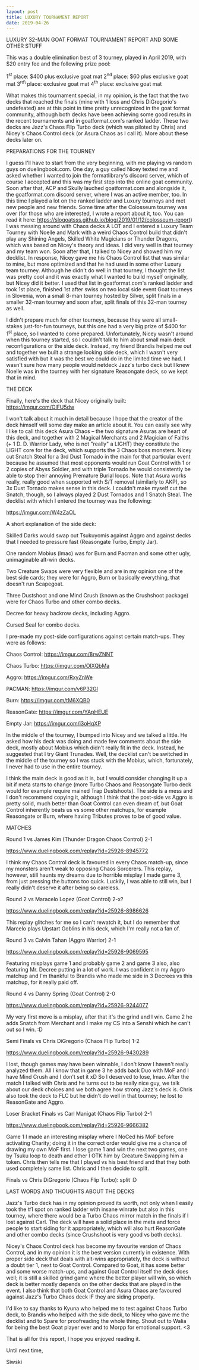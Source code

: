 ```yaml
---
layout: post
title: LUXURY TOURNAMENT REPORT
date: 2019-04-26
---
```

LUXURY 32-MAN GOAT FORMAT TOURNAMENT REPORT AND SOME OTHER STUFF

This was a double elimination best of 3 tourney, played in April 2019, with $20 entry fee and the following prize pool:

1<sup>st</sup> place: $400 plus exclusive goat mat
2<sup>nd</sup> place: $60 plus exclusive goat mat
3<sup>rd\\ </sup>place: exclusive goat mat
4<sup>th</sup> place: exclusive goat mat

What makes this tournament special, in my opinion, is the fact that the two decks that reached the finals (mine with 1 loss and Chris DiGregorio's undefeated) are at this point in time pretty unrecognized in the goat format community, although both decks have been achieving some good results in the recent tournaments and in goatformat.com's ranked ladder. These two decks are Jazz's Chaos Flip Turbo deck (which was piloted by Chris) and Nicey's Chaos Control deck (or Asura Chaos as I call it). More about these decks later on.

PREPARATIONS FOR THE TOURNEY

I guess I'll have to start from the very beginning, with me playing vs random guys on duelingbook.com. One day, a guy called Nicey texted me and asked whether I wanted to join the formatlibrary's discord server, which of course I accepted and this was my first step into the online goat community. Soon after that, ACP and Skully lauched goatformat.com and alongside it, the goatformat.com discord server, where I was an active member, too. In this time I played a lot on the ranked ladder and Luxury tourneys and met new people and new friends. Some time after the Colosseum tourney was over (for those who are interested, I wrote a report about it, too. You can read it here: <https://slogoatsss.github.io/blog/2019/01/12/colosseum-report>) I was messing around with Chaos decks A LOT and I entered a Luxury Team Tourney with Noelle and Mark with a weird Chaos Control build that didn't play any Shining Angels, Skilled White Magicians or Thunder Dragons, which was based on Nicey's theory and ideas. I did very well in that tourney and my team won. Soon after that, I talked to Nicey and showed him my decklist. In response, Nicey gave me his Chaos Control list that was similar to mine, but more optimized and that he had used in some other Luxury team tourney. Although he didn't do well in that tourney, I thought the list was pretty cool and it was exactly what I wanted to build myself originally, but Nicey did it better. I used that list in goatformat.com's ranked ladder and took 1st place, finished 1st after swiss on two local side event Goat tourneys in Slovenia, won a small 8-man tourney hosted by Silver, split finals in a smaller 32-man tourney and soon after, split finals of this 32-man tourney as well.

I didn't prepare much for other tourneys, because they were all small-stakes just-for-fun tourneys, but this one had a very big prize of $400 for 1<sup>st</sup> place, so I wanted to come prepared. Unfortunately, Nicey wasn't around when this tourney started, so I couldn't talk to him about small main deck reconfigurations or the side deck. Instead, my friend Brandis helped me out and together we built a strange looking side deck, which I wasn't very satisfied with but it was the best we could do in the limited time we had. I wasn't sure how many people would netdeck Jazz's turbo deck but I knew Noelle was in the tourney with her signature Reasongate deck, so we kept that in mind.

THE DECK

Finally, here's the deck that Nicey originally built: <https://imgur.com/OlFU5dw>

I won't talk about it much in detail because I hope that the creator of the deck himself will some day make an article about it. You can easily see why I like to call this deck Asura Chaos – the two signature Asuras are heart of this deck, and together with 2 Magical Merchants and 2 Magician of Faiths (+ 1 D. D. Warrior Lady, who is not "really" a LIGHT) they constitute the LIGHT core for the deck, which supports the 3 Chaos boss monsters. Nicey cut Snatch Steal for a 3rd Dust Tornado in the main for that particular event because he assumed that most opponents would run Goat Control with 1 or 2 copies of Abyss Soldier, and with triple Tornado he would consistently be able to stop their annoying Premature Burial loops. Note that Asura works really, really good when supported with S/T removal (similarly to AKP), so 3x Dust Tornado makes sense in this deck. I couldn't make myself cut the Snatch, though, so I always played 2 Dust Tornados and 1 Snatch Steal. The decklist with which I entered the tourney was the following:

<https://imgur.com/W4zZaOL>

A short explanation of the side deck:

Skilled Darks would swap out Tsukuyomis against Aggro and against decks that I needed to pressure fast (Reasongate Turbo, Empty Jar).

One random Mobius (lmao) was for Burn and Pacman and some other ugly, unimaginable alt-win decks.

Two Creature Swaps were very flexible and are in my opinion one of the best side cards; they were for Aggro, Burn or basically everything, that doesn't run Scapegoat.

Three Dustshoot and one Mind Crush (known as the Crushshoot package) were for Chaos Turbo and other combo decks.

Decree for heavy backrow decks, including Aggro.

Cursed Seal for combo decks.

I pre-made my post-side configurations against certain match-ups. They were as follows:

Chaos Control: https://imgur.com/8rwZNNT

Chaos Turbo: https://imgur.com/OlXQbMa

Aggro: https://imgur.com/RxyZnWe

PACMAN: https://imgur.com/v6P32Gl

Burn: https://imgur.com/tM6XQB0

ReasonGate: https://imgur.com/YApHEUE

Empty Jar: <https://imgur.com/i3oHqXP>

In the middle of the tourney, I bumped into Nicey and we talked a little. He asked how his deck was doing and made few comments about the side deck, mostly about Mobius which didn't really fit in the deck. Instead, he suggested that I try Giant Trunades. Well, the decklist can't be switched in the middle of the tourney so I was stuck with the Mobius, which, fortunately, I never had to use in the entire tourney.

I think the main deck is good as it is, but I would consider changing it up a bit if meta starts to change (more Turbo Chaos and Reasongate Turbo deck would for example require mained Trap Dustshoots). The side is a mess and I don't recommend copying it, although I think that the post-side vs Aggro is pretty solid, much better than Goat Control can even dream of, but Goat Control inherently beats us vs some other matchups, for example Reasongate or Burn, where having Tributes proves to be of good value.

MATCHES

Round 1 vs James Kim (Thunder Dragon Chaos Control) 2-1

<https://www.duelingbook.com/replay?id=25926-8945772>

I think my Chaos Control deck is favoured in every Chaos match-up, since my monsters aren't weak to opposing Chaos Sorcerers. This replay, however, still haunts my dreams due to horrible misplay I made game 3, from just pressing the buttons too quick. Luckily, I was able to still win, but I really didn't deserve it after being so careless.

Round 2 vs Maracelo Lopez (Goat Control) 2-x?

<https://www.duelingbook.com/replay?id=25926-8986626>

This replay glitches for me so I can't rewatch it, but I do remember that Marcelo plays Upstart Goblins in his deck, which I'm really not a fan of.

Round 3 vs Calvin Tahan (Aggro Warrior) 2-1

<https://www.duelingbook.com/replay?id=25926-9069595>

Featuring misplays game 1 and probably game 2 and game 3 also, also featuring Mr. Decree putting in a lot of work. I was confident in my Aggro matchup and I'm thankful to Brandis who made me side in 3 Decrees vs this matchup, for it really paid off.

Round 4 vs Danny Spring (Goat Control) 2-0

<https://www.duelingbook.com/replay?id=25926-9244077>

My very first move is a misplay, after that it's the grind and I win. Game 2 he adds Snatch from Merchant and I make my CS into a Senshi which he can't out so I win. :D

Semi Finals vs Chris DiGregorio (Chaos Flip Turbo) 1-2

<https://www.duelingbook.com/replay?id=25926-9430289>

I lost, though games may have been winnable, I don't know I haven't really analyzed them. All I know that in game 3 he adds back Duo with MoF and I have Mind Crush and I don't set it xD So I deserved to lose, lmao. After the match I talked with Chris and he turns out to be really nice guy, we talk about our deck choices and we both agree how strong Jazz's deck is. Chris also took the deck to FLC but he didn't do well in that tourney; he lost to ReasonGate and Aggro.

Loser Bracket Finals vs Carl Manigat (Chaos Flip Turbo) 2-1

<https://www.duelingbook.com/replay?id=25926-9666382>

Game 1 I made an interesting misplay where I NoCed his MoF before activating Charity; doing it in the correct order would give me a chance of drawing my own MoF first. I lose game 1 and win the next two games, one by Tsuku loop to death and other I OTK him by Creature Swapping him a token. Chris then tells me that I played vs his best friend and that they both used completely same list. Chris and I then decide to split.

Finals vs Chris DiGregorio (Chaos Flip Turbo): split :D

LAST WORDS AND THOUGHTS ABOUT THE DECKS

Jazz's Turbo deck has in my opinion proved its worth, not only when I easily took the \#1 spot on ranked ladder with insane winrate but also in this tourney, where there would be a Turbo Chaos mirror match in the finals if I lost against Carl. The deck will have a solid place in the meta and force people to start siding for it appropriately, which will also hurt ReasonGate and other combo decks (since Crushshoot is very good vs both decks).

Nicey's Chaos Control deck has become my favourite version of Chaos Control, and in my opinion it is the best version currently in existence. With proper side deck that deals with alt-wins appropriately, the deck is without a doubt tier 1, next to Goat Control. Compared to Goat, it has some better and some worse match-ups, and against Goat Control itself the deck does well; it is still a skilled grind game where the better player will win, so which deck is better mostly depends on the other decks that are played in the event. I also think that both Goat Control and Asura Chaos are favoured against Jazz's Turbo Chaos deck IF they are siding properly.

I'd like to say thanks to Kyuna who helped me to test against Chaos Turbo deck, to Brandis who helped with the side deck, to Nicey who gave me the decklist and to Spare for proofreading the whole thing. Shout out to Walia for being the best Goat player ever and to Morpp for emotional support. <3

That is all for this report, I hope you enjoyed reading it.

Until next time,

Siwski
